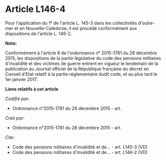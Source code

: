 # Article L146-4

Pour l'application du 1° de l'article L. 145-3 dans les collectivités d'outre-mer et en Nouvelle-Calédonie, il est procédé
conformément aux dispositions de l'article L. 146-2.

**Nota:**

Conformément à l'article 8 de l'ordonnance n° 2015-1781 du 28 décembre 2015, les dispositions de la partie législative du
code des pensions militaires d'invalidité et des victimes de guerre entrent en vigueur le lendemain de la publication au
Journal officiel de la République française du décret en Conseil d'Etat relatif à la partie réglementaire dudit code, et au
plus tard le 1er janvier 2017.

**Liens relatifs à cet article**

_Codifié par_:

  - Ordonnance n°2015-1781 du 28 décembre 2015 - art.

_Créé par_:

  - Ordonnance n°2015-1781 du 28 décembre 2015 - art.

_Cite_:

  - Code des pensions militaires d'invalidité et de... - art. L145-3 (VD)
  - Code des pensions militaires d'invalidité et de... - art. L146-2 (VD)
